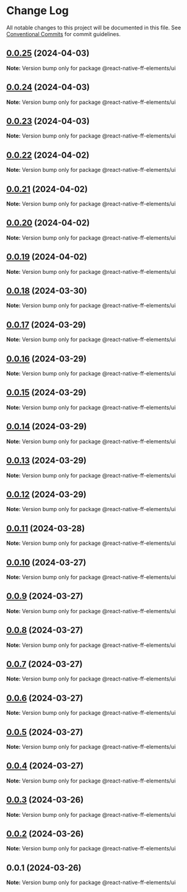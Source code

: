 # Change Log

All notable changes to this project will be documented in this file.
See [Conventional Commits](https://conventionalcommits.org) for commit guidelines.

## [0.0.25](https://github.com/formfree/react-native-ff-elements/compare/@react-native-ff-elements/ui@0.0.24...@react-native-ff-elements/ui@0.0.25) (2024-04-03)

**Note:** Version bump only for package @react-native-ff-elements/ui

## [0.0.24](https://github.com/formfree/react-native-ff-elements/compare/@react-native-ff-elements/ui@0.0.23...@react-native-ff-elements/ui@0.0.24) (2024-04-03)

**Note:** Version bump only for package @react-native-ff-elements/ui

## [0.0.23](https://github.com/formfree/react-native-ff-elements/compare/@react-native-ff-elements/ui@0.0.22...@react-native-ff-elements/ui@0.0.23) (2024-04-03)

**Note:** Version bump only for package @react-native-ff-elements/ui

## [0.0.22](https://github.com/formfree/react-native-ff-elements/compare/@react-native-ff-elements/ui@0.0.21...@react-native-ff-elements/ui@0.0.22) (2024-04-02)

**Note:** Version bump only for package @react-native-ff-elements/ui

## [0.0.21](https://github.com/formfree/react-native-ff-elements/compare/@react-native-ff-elements/ui@0.0.20...@react-native-ff-elements/ui@0.0.21) (2024-04-02)

**Note:** Version bump only for package @react-native-ff-elements/ui

## [0.0.20](https://github.com/formfree/react-native-ff-elements/compare/@react-native-ff-elements/ui@0.0.19...@react-native-ff-elements/ui@0.0.20) (2024-04-02)

**Note:** Version bump only for package @react-native-ff-elements/ui

## [0.0.19](https://github.com/formfree/react-native-ff-elements/compare/@react-native-ff-elements/ui@0.0.18...@react-native-ff-elements/ui@0.0.19) (2024-04-02)

**Note:** Version bump only for package @react-native-ff-elements/ui

## [0.0.18](https://github.com/formfree/react-native-ff-elements/compare/@react-native-ff-elements/ui@0.0.17...@react-native-ff-elements/ui@0.0.18) (2024-03-30)

**Note:** Version bump only for package @react-native-ff-elements/ui

## [0.0.17](https://github.com/formfree/react-native-ff-elements/compare/@react-native-ff-elements/ui@0.0.16...@react-native-ff-elements/ui@0.0.17) (2024-03-29)

**Note:** Version bump only for package @react-native-ff-elements/ui

## [0.0.16](https://github.com/formfree/react-native-ff-elements/compare/@react-native-ff-elements/ui@0.0.15...@react-native-ff-elements/ui@0.0.16) (2024-03-29)

**Note:** Version bump only for package @react-native-ff-elements/ui

## [0.0.15](https://github.com/formfree/react-native-ff-elements/compare/@react-native-ff-elements/ui@0.0.14...@react-native-ff-elements/ui@0.0.15) (2024-03-29)

**Note:** Version bump only for package @react-native-ff-elements/ui

## [0.0.14](https://github.com/formfree/react-native-ff-elements/compare/@react-native-ff-elements/ui@0.0.13...@react-native-ff-elements/ui@0.0.14) (2024-03-29)

**Note:** Version bump only for package @react-native-ff-elements/ui

## [0.0.13](https://github.com/formfree/react-native-ff-elements/compare/@react-native-ff-elements/ui@0.0.12...@react-native-ff-elements/ui@0.0.13) (2024-03-29)

**Note:** Version bump only for package @react-native-ff-elements/ui

## [0.0.12](https://github.com/formfree/react-native-ff-elements/compare/@react-native-ff-elements/ui@0.0.11...@react-native-ff-elements/ui@0.0.12) (2024-03-29)

**Note:** Version bump only for package @react-native-ff-elements/ui

## [0.0.11](https://github.com/formfree/react-native-ff-elements/compare/@react-native-ff-elements/ui@0.0.10...@react-native-ff-elements/ui@0.0.11) (2024-03-28)

**Note:** Version bump only for package @react-native-ff-elements/ui

## [0.0.10](https://github.com/formfree/react-native-ff-elements/compare/@react-native-ff-elements/ui@0.0.9...@react-native-ff-elements/ui@0.0.10) (2024-03-27)

**Note:** Version bump only for package @react-native-ff-elements/ui

## [0.0.9](https://github.com/formfree/react-native-ff-elements/compare/@react-native-ff-elements/ui@0.0.8...@react-native-ff-elements/ui@0.0.9) (2024-03-27)

**Note:** Version bump only for package @react-native-ff-elements/ui

## [0.0.8](https://github.com/formfree/react-native-ff-elements/compare/@react-native-ff-elements/ui@0.0.7...@react-native-ff-elements/ui@0.0.8) (2024-03-27)

**Note:** Version bump only for package @react-native-ff-elements/ui

## [0.0.7](https://github.com/formfree/react-native-ff-elements/compare/@react-native-ff-elements/ui@0.0.6...@react-native-ff-elements/ui@0.0.7) (2024-03-27)

**Note:** Version bump only for package @react-native-ff-elements/ui

## [0.0.6](https://github.com/formfree/react-native-ff-elements/compare/@react-native-ff-elements/ui@0.0.5...@react-native-ff-elements/ui@0.0.6) (2024-03-27)

**Note:** Version bump only for package @react-native-ff-elements/ui

## [0.0.5](https://github.com/formfree/react-native-ff-elements/compare/@react-native-ff-elements/ui@0.0.4...@react-native-ff-elements/ui@0.0.5) (2024-03-27)

**Note:** Version bump only for package @react-native-ff-elements/ui

## [0.0.4](https://github.com/formfree/react-native-ff-elements/compare/@react-native-ff-elements/ui@0.0.3...@react-native-ff-elements/ui@0.0.4) (2024-03-27)

**Note:** Version bump only for package @react-native-ff-elements/ui

## [0.0.3](https://github.com/formfree/react-native-ff-elements/compare/@react-native-ff-elements/ui@0.0.2...@react-native-ff-elements/ui@0.0.3) (2024-03-26)

**Note:** Version bump only for package @react-native-ff-elements/ui

## [0.0.2](https://github.com/formfree/react-native-ff-elements/compare/@react-native-ff-elements/ui@0.0.1...@react-native-ff-elements/ui@0.0.2) (2024-03-26)

**Note:** Version bump only for package @react-native-ff-elements/ui

## 0.0.1 (2024-03-26)

**Note:** Version bump only for package @react-native-ff-elements/ui
